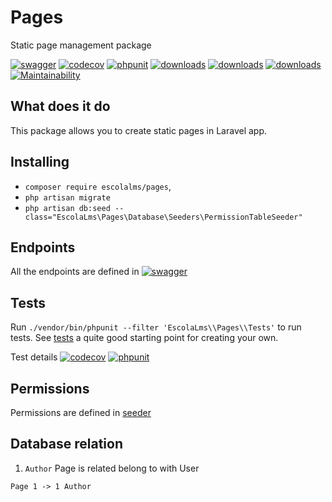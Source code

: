 # Pages

Static page management package

[![swagger](https://img.shields.io/badge/documentation-swagger-green)](https://escolalms.github.io/pages/)
[![codecov](https://codecov.io/gh/EscolaLMS/Files/branch/main/graph/badge.svg?token=NRAN4R8AGZ)](https://codecov.io/gh/EscolaLMS/pages)
[![phpunit](https://github.com/EscolaLMS/pages/actions/workflows/test.yml/badge.svg)](https://github.com/EscolaLMS/pages/actions/workflows/test.yml)
[![downloads](https://img.shields.io/packagist/dt/escolalms/pages)](https://packagist.org/packages/escolalms/pages)
[![downloads](https://img.shields.io/packagist/v/escolalms/pages)](https://packagist.org/packages/escolalms/pages)
[![downloads](https://img.shields.io/packagist/l/escolalms/pages)](https://packagist.org/packages/escolalms/pages)
[![Maintainability](https://api.codeclimate.com/v1/badges/49c10a482155d8ab86c1/maintainability)](https://codeclimate.com/github/EscolaLMS/pages/maintainability)

## What does it do

This package allows you to create static pages in Laravel app.

## Installing

- `composer require escolalms/pages`,
- `php artisan migrate`
- `php artisan db:seed --class="EscolaLms\Pages\Database\Seeders\PermissionTableSeeder"`

## Endpoints

All the endpoints are defined in [![swagger](https://img.shields.io/badge/documentation-swagger-green)](https://escolalms.github.io/pages/)

## Tests

Run `./vendor/bin/phpunit --filter 'EscolaLms\\Pages\\Tests'` to run tests. See [tests](https://github.com/EscolaLMS/pages/tree/main/tests) a quite good starting point for creating your own.

Test details [![codecov](https://codecov.io/gh/EscolaLMS/Files/branch/main/graph/badge.svg?token=NRAN4R8AGZ)](https://codecov.io/gh/EscolaLMS/pages) [![phpunit](https://github.com/EscolaLMS/pages/actions/workflows/test.yml/badge.svg)](https://github.com/EscolaLMS/pages/actions/workflows/test.yml)

## Permissions

Permissions are defined in [seeder](https://github.com/EscolaLMS/pages/tree/main/vendor/escolalms/pages/database/seeders/PermissionTableSeeder.php)

## Database relation

1. `Author` Page is related belong to with User
```
Page 1 -> 1 Author
```
